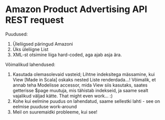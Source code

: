 Amazon Product Advertising API REST request
============================================

Puudused:<br>
1) Üleliigsed päringud Amazoni
2) Üks üleliigne List
2) XML-st otsimine liiga hard-coded, aga ajab asja ära.

Võimalikud lahendused:
1)  Kasutada olemasolevaid vasteid; Lihtne indeksitega mässamine, kui View [Made in Scala] oskaks nested Liste renderdada...! 
Võimalik, et annab teha Modelisse accessor, mida View siis kasutaks, saates getterisse $page muutuja, mis tähistab indekseid, ja saame sealt vajalikud väljad kätte. That might even work... :)
2) Kohe kui eelmine puudus on lahendatud, saame sellestki lahti - see on eelmise puuduse work-around
3) Meil on suuremaidki probleeme, kui see!
